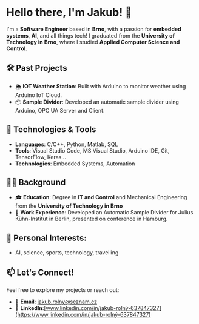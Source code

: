 # Hello there, I'm Jakub! 👋

I'm a **Software Engineer** based in **Brno**, with a passion for **embedded systems**, **AI**, and all things tech! I graduated from the **University of Technology in Brno**, where I studied **Applied Computer Science and Control**.

## 🛠️ Past Projects
- 🌦️ **IOT Weather Station**: Built with Arduino to monitor weather using Arduino IoT Cloud.
- 📦 **Sample Divider**: Developed an automatic sample divider using Arduino, OPC UA Server and Client.
  
## 🔧 Technologies & Tools
- **Languages**: C/C++, Python, Matlab, SQL
- **Tools**: Visual Studio Code, MS Visual Studio, Arduino IDE, Git, TensorFlow, Keras...
- **Technologies**: Embedded Systems, Automation

## 👨‍🎓 Background
- 🎓 **Education**: Degree in **IT and Control** and Mechanical Engineering from the **University of Technology in Brno**
- 💼 **Work Experience**: Developed an Automatic Sample Divider for Julius Kühn-Institut in Berlin, presented on conference in Hamburg.

## 🚀 Personal Interests:
- AI, science, sports, technology, travelling

## 📫 Let's Connect!
Feel free to explore my projects or reach out:

- 📧 **Email**: [jakub.rolny@seznam.cz](mailto:jakub.rolny@seznam.cz)
- 💼 **LinkedIn**:[www.linkedin.com/in/jakub-rolný-637847327](https://www.linkedin.com/in/jakub-rolný-637847327)
